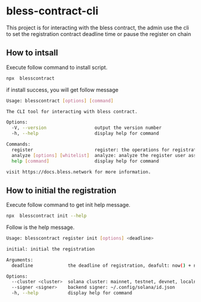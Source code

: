 # bless-contract-cli

This project is for interacting with the bless contract,  the admin use the cli to set the registration contract deadline time or pause the register on chain


## How to intsall

Execute follow command to install script.

```bash
npx  blesscontract
```

if install success, you will get follow message

```bash
Usage: blesscontract [options] [command]

The CLI tool for interacting with bless contract.

Options:
  -V, --version                  output the version number
  -h, --help                     display help for command

Commands:
  register                       register: the operations for registration conract.
  analyze [options] [whitelist]  analyze: analyze the register user assests
  help [command]                 display help for command

visit https://docs.bless.network for more information.
```

## How to initial the registration

Execute follow command to get init help message.

```bash
npx  blesscontract init --help
```

Follow is the help message.

```bash
Usage: blesscontract register init [options] <deadline>

initial: initial the registration

Arguments:
  deadline             the deadline of registration, deafult: now() + n * 24hours

Options:
  --cluster <cluster>  solana cluster: mainnet, testnet, devnet, localnet, <custom>
  --signer <signer>    backend signer: ~/.config/solana/id.json
  -h, --help           display help for command
```
